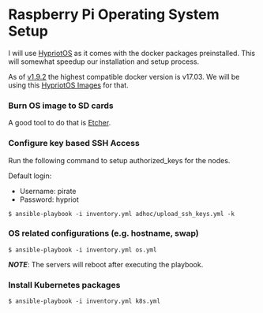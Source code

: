 # Raspberry Pi Operating System Setup

I will use [HypriotOS](https://blog.hypriot.com) as it comes with the docker
packages preinstalled. This will somewhat speedup our installation and setup process.

As of [v1.9.2](https://kubernetes.io/docs/setup/independent/install-kubeadm/#installing-docker)
the highest compatible docker version is v17.03. We will be using
this [HypriotOS Images](https://github.com/hypriot/image-builder-rpi/releases/download/v1.4.0/hypriotos-rpi-v1.4.0.img.zip)
for that.

### Burn OS image to SD cards
A good tool to do that is [Etcher](https://etcher.io).

### Configure key based SSH Access
Run the following command to setup authorized_keys for the nodes.

Default login:
* Username: pirate
* Password: hypriot

```
$ ansible-playbook -i inventory.yml adhoc/upload_ssh_keys.yml -k
```

### OS related configurations (e.g. hostname, swap)

```
$ ansible-playbook -i inventory.yml os.yml
```

***NOTE***: The servers will reboot after executing the playbook.

### Install Kubernetes packages

```
$ ansible-playbook -i inventory.yml k8s.yml
```
